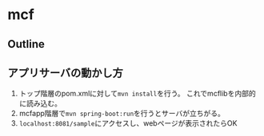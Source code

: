 # mcf
## Outline
## アプリサーバの動かし方
1. トップ階層のpom.xmlに対して`mvn install`を行う。
これでmcflibを内部的に読み込む。
1. mcfapp階層で`mvn spring-boot:run`を行うとサーバが立ちがる。
1. `localhost:8081/sample`にアクセスし、webページが表示されたらOK
